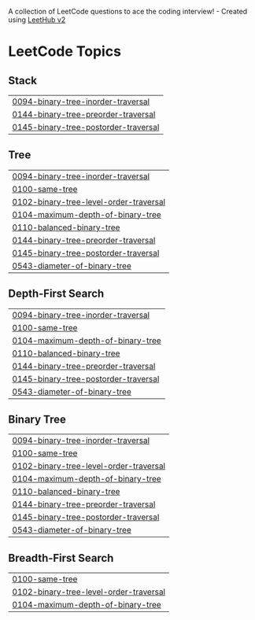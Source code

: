 A collection of LeetCode questions to ace the coding interview! - Created using [LeetHub v2](https://github.com/arunbhardwaj/LeetHub-2.0)
<!---LeetCode Topics Start-->
# LeetCode Topics
## Stack
|  |
| ------- |
| [0094-binary-tree-inorder-traversal](https://github.com/Rupak-18/DSA-BinaryTrees/tree/master/0094-binary-tree-inorder-traversal) |
| [0144-binary-tree-preorder-traversal](https://github.com/Rupak-18/DSA-BinaryTrees/tree/master/0144-binary-tree-preorder-traversal) |
| [0145-binary-tree-postorder-traversal](https://github.com/Rupak-18/DSA-BinaryTrees/tree/master/0145-binary-tree-postorder-traversal) |
## Tree
|  |
| ------- |
| [0094-binary-tree-inorder-traversal](https://github.com/Rupak-18/DSA-BinaryTrees/tree/master/0094-binary-tree-inorder-traversal) |
| [0100-same-tree](https://github.com/Rupak-18/DSA-BinaryTrees/tree/master/0100-same-tree) |
| [0102-binary-tree-level-order-traversal](https://github.com/Rupak-18/DSA-BinaryTrees/tree/master/0102-binary-tree-level-order-traversal) |
| [0104-maximum-depth-of-binary-tree](https://github.com/Rupak-18/DSA-BinaryTrees/tree/master/0104-maximum-depth-of-binary-tree) |
| [0110-balanced-binary-tree](https://github.com/Rupak-18/DSA-BinaryTrees/tree/master/0110-balanced-binary-tree) |
| [0144-binary-tree-preorder-traversal](https://github.com/Rupak-18/DSA-BinaryTrees/tree/master/0144-binary-tree-preorder-traversal) |
| [0145-binary-tree-postorder-traversal](https://github.com/Rupak-18/DSA-BinaryTrees/tree/master/0145-binary-tree-postorder-traversal) |
| [0543-diameter-of-binary-tree](https://github.com/Rupak-18/DSA-BinaryTrees/tree/master/0543-diameter-of-binary-tree) |
## Depth-First Search
|  |
| ------- |
| [0094-binary-tree-inorder-traversal](https://github.com/Rupak-18/DSA-BinaryTrees/tree/master/0094-binary-tree-inorder-traversal) |
| [0100-same-tree](https://github.com/Rupak-18/DSA-BinaryTrees/tree/master/0100-same-tree) |
| [0104-maximum-depth-of-binary-tree](https://github.com/Rupak-18/DSA-BinaryTrees/tree/master/0104-maximum-depth-of-binary-tree) |
| [0110-balanced-binary-tree](https://github.com/Rupak-18/DSA-BinaryTrees/tree/master/0110-balanced-binary-tree) |
| [0144-binary-tree-preorder-traversal](https://github.com/Rupak-18/DSA-BinaryTrees/tree/master/0144-binary-tree-preorder-traversal) |
| [0145-binary-tree-postorder-traversal](https://github.com/Rupak-18/DSA-BinaryTrees/tree/master/0145-binary-tree-postorder-traversal) |
| [0543-diameter-of-binary-tree](https://github.com/Rupak-18/DSA-BinaryTrees/tree/master/0543-diameter-of-binary-tree) |
## Binary Tree
|  |
| ------- |
| [0094-binary-tree-inorder-traversal](https://github.com/Rupak-18/DSA-BinaryTrees/tree/master/0094-binary-tree-inorder-traversal) |
| [0100-same-tree](https://github.com/Rupak-18/DSA-BinaryTrees/tree/master/0100-same-tree) |
| [0102-binary-tree-level-order-traversal](https://github.com/Rupak-18/DSA-BinaryTrees/tree/master/0102-binary-tree-level-order-traversal) |
| [0104-maximum-depth-of-binary-tree](https://github.com/Rupak-18/DSA-BinaryTrees/tree/master/0104-maximum-depth-of-binary-tree) |
| [0110-balanced-binary-tree](https://github.com/Rupak-18/DSA-BinaryTrees/tree/master/0110-balanced-binary-tree) |
| [0144-binary-tree-preorder-traversal](https://github.com/Rupak-18/DSA-BinaryTrees/tree/master/0144-binary-tree-preorder-traversal) |
| [0145-binary-tree-postorder-traversal](https://github.com/Rupak-18/DSA-BinaryTrees/tree/master/0145-binary-tree-postorder-traversal) |
| [0543-diameter-of-binary-tree](https://github.com/Rupak-18/DSA-BinaryTrees/tree/master/0543-diameter-of-binary-tree) |
## Breadth-First Search
|  |
| ------- |
| [0100-same-tree](https://github.com/Rupak-18/DSA-BinaryTrees/tree/master/0100-same-tree) |
| [0102-binary-tree-level-order-traversal](https://github.com/Rupak-18/DSA-BinaryTrees/tree/master/0102-binary-tree-level-order-traversal) |
| [0104-maximum-depth-of-binary-tree](https://github.com/Rupak-18/DSA-BinaryTrees/tree/master/0104-maximum-depth-of-binary-tree) |
<!---LeetCode Topics End-->